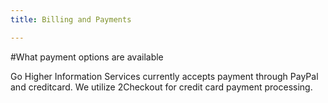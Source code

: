 ```yaml
---
title: Billing and Payments

---
```


#What payment options are available

Go Higher Information Services currently accepts payment through PayPal and creditcard.  We utilize 2Checkout for credit card payment processing.